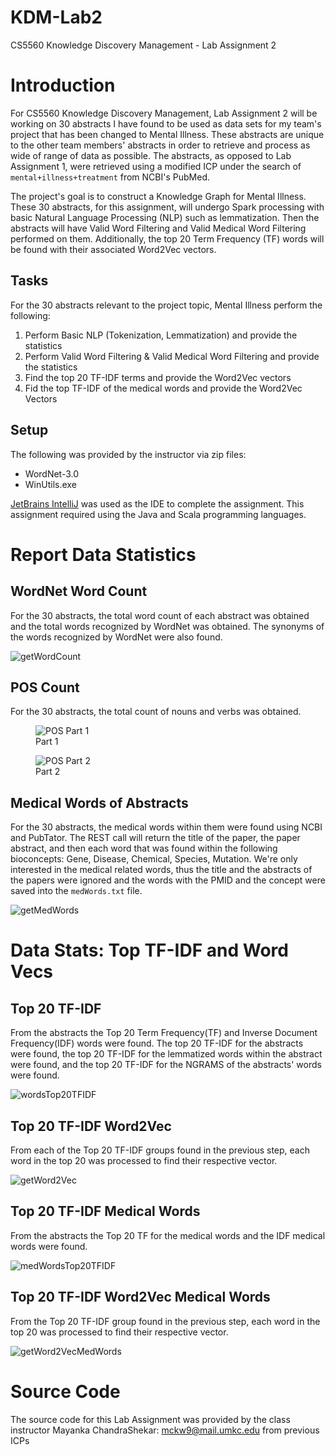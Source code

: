 # KDM-Lab2

CS5560 Knowledge Discovery Management - Lab Assignment 2



# Introduction

For CS5560 Knowledge Discovery Management, Lab Assignment 2 will be working on 30 abstracts I have found to be used as data sets for my team's project that has been changed to Mental Illness. These abstracts are unique to the other team members' abstracts in order to retrieve and process as wide of range of data as possible. The abstracts, as opposed to Lab Assignment 1, were retrieved using a modified ICP under the search of `mental+illness+treatment` from NCBI's PubMed.

The project's goal is to construct a Knowledge Graph for Mental Illness. These 30 abstracts, for this assignment, will undergo Spark processing with basic Natural Language Processing (NLP) such as lemmatization. Then the abstracts will have Valid Word Filtering and Valid Medical Word Filtering performed on them. Additionally, the top 20 Term Frequency (TF) words will be found with their associated Word2Vec vectors.



## Tasks

For the 30 abstracts relevant to the project topic, Mental Illness perform the following:

1. Perform Basic NLP (Tokenization, Lemmatization) and provide the statistics
2. Perform Valid Word Filtering & Valid Medical Word Filtering and provide the statistics
3. Find the top 20 TF-IDF terms and provide the Word2Vec vectors
4. Fid the top TF-IDF of the medical words and provide the Word2Vec Vectors



## Setup

The following was provided by the instructor via zip files:

* WordNet-3.0 
* WinUtils.exe

[JetBrains IntelliJ](https://www.jetbrains.com/idea/) was used as the IDE to complete the assignment. This assignment required using the Java and Scala programming languages.



# Report Data Statistics



## WordNet Word Count

For the 30 abstracts, the total word count of each abstract was obtained and the total words recognized by WordNet was obtained. The synonyms of the words recognized by WordNet were also found.

![getWordCount](../docs/Lab2/wordcount/getWordCount.gif)



## POS Count

For the 30 abstracts, the total count of nouns and verbs was obtained.

<figure>
    <img src ="../docs/Lab2/POScount/getPOS_1.gif" alt = "POS Part 1"/>
    <figcaption>Part 1</figcaption>
</figure>



<figure>
    <img src ="../docs/Lab2/POScount/getPOS_2.gif" alt = "POS Part 2"/>
    <figcaption>Part 2</figcaption>
</figure>



## Medical Words of Abstracts

For the 30 abstracts, the medical words within them were found using NCBI and PubTator. The REST call will return the title of the paper, the paper abstract, and then each word that was found within the following bioconcepts: Gene, Disease, Chemical, Species, Mutation. We're only interested in the medical related words, thus the title and the abstracts of the papers were ignored and the words with the PMID and the concept were saved into the `medWords.txt` file.

![getMedWords](../docs/Lab2/medicalwords/getMedWords.gif)



# Data Stats: Top TF-IDF and Word Vecs



## Top 20 TF-IDF

From the abstracts the Top 20 Term Frequency(TF) and Inverse Document Frequency(IDF) words were found. The top 20 TF-IDF for the abstracts were found, the top 20 TF-IDF for the lemmatized words within the abstract were found, and the top 20 TF-IDF for the NGRAMS of the abstracts' words were found.

![wordsTop20TFIDF](../docs/Lab2/wordsTop20TFIDF/wordsTop20TFIDF.gif)



## Top 20 TF-IDF Word2Vec

From each of the Top 20 TF-IDF groups found in the previous step, each word in the top 20 was processed to find their respective vector.

![getWord2Vec](../docs/Lab2/word2vec/getWord2Vec.gif)



## Top 20 TF-IDF Medical Words

From the abstracts the Top 20 TF for the medical words and the IDF medical words were found.

![medWordsTop20TFIDF](../docs/Lab2/wordsTop20TFIDF/medWordsTop20TFIDF.gif)



## Top 20 TF-IDF Word2Vec Medical Words

From the Top 20 TF-IDF group found in the previous step, each word in the top 20 was processed to find their respective vector.

![getWord2VecMedWords](../docs/Lab2/word2vec/getWord2VecMedWords.gif)



# Source Code

The source code for this Lab Assignment was provided by the class instructor Mayanka ChandraShekar: [mckw9@mail.umkc.edu](mckw9@mail.umkc.edu) from previous ICPs
